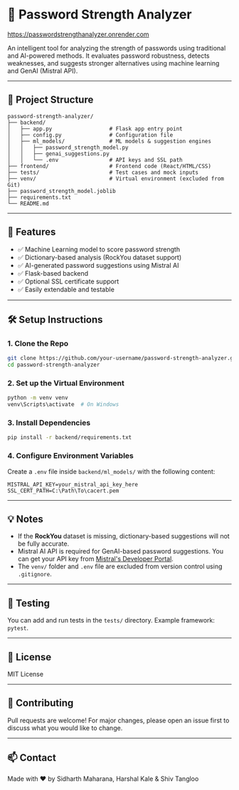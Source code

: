 # 🔐 Password Strength Analyzer
https://passwordstrengthanalyzer.onrender.com

An intelligent tool for analyzing the strength of passwords using traditional and AI-powered methods. It evaluates password robustness, detects weaknesses, and suggests stronger alternatives using machine learning and GenAI (Mistral API).

---

## 📁 Project Structure

```
password-strength-analyzer/
├── backend/
│   ├── app.py                  # Flask app entry point
│   ├── config.py               # Configuration file
│   ├── ml_models/              # ML models & suggestion engines
│   │   ├── password_strength_model.py
│   │   ├── genai_suggestions.py
│   │   └── .env                # API keys and SSL path
├── frontend/                   # Frontend code (React/HTML/CSS)
├── tests/                      # Test cases and mock inputs
├── venv/                       # Virtual environment (excluded from Git)
├── password_strength_model.joblib
├── requirements.txt
└── README.md
```

---

## 🚀 Features

- ✅ Machine Learning model to score password strength
- ✅ Dictionary-based analysis (RockYou dataset support)
- ✅ AI-generated password suggestions using Mistral AI
- ✅ Flask-based backend
- ✅ Optional SSL certificate support
- ✅ Easily extendable and testable

---

## 🛠️ Setup Instructions

### 1. Clone the Repo

```bash
git clone https://github.com/your-username/password-strength-analyzer.git
cd password-strength-analyzer
```

### 2. Set up the Virtual Environment

```bash
python -m venv venv
venv\Scripts\activate  # On Windows
```

### 3. Install Dependencies

```bash
pip install -r backend/requirements.txt
```

### 4. Configure Environment Variables

Create a `.env` file inside `backend/ml_models/` with the following content:

```env
MISTRAL_API_KEY=your_mistral_api_key_here
SSL_CERT_PATH=C:\Path\To\cacert.pem
```

---

## 💡 Notes

- If the **RockYou** dataset is missing, dictionary-based suggestions will not be fully accurate.
- Mistral AI API is required for GenAI-based password suggestions. You can get your API key from [Mistral's Developer Portal](https://mistral.ai/).
- The `venv/` folder and `.env` file are excluded from version control using `.gitignore`.

---

## 🧪 Testing

You can add and run tests in the `tests/` directory. Example framework: `pytest`.

---

## 📜 License

MIT License

---

## 🤝 Contributing

Pull requests are welcome! For major changes, please open an issue first to discuss what you would like to change.

---

## 📫 Contact

Made with ❤️ by Sidharth Maharana, Harshal Kale & Shiv Tangloo
